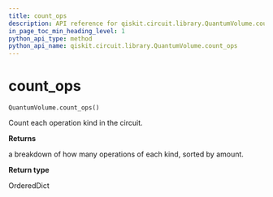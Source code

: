 ```yaml
---
title: count_ops
description: API reference for qiskit.circuit.library.QuantumVolume.count_ops
in_page_toc_min_heading_level: 1
python_api_type: method
python_api_name: qiskit.circuit.library.QuantumVolume.count_ops
---
```


# count\_ops

<span id="qiskit.circuit.library.QuantumVolume.count_ops" />

`QuantumVolume.count_ops()`

Count each operation kind in the circuit.

**Returns**

a breakdown of how many operations of each kind, sorted by amount.

**Return type**

OrderedDict

